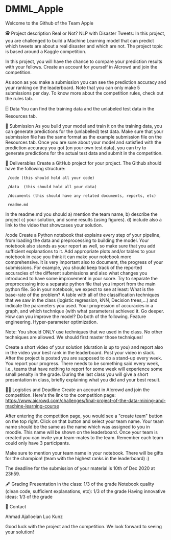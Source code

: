 # DMML_Apple
Welcome to the Github of the Team Apple

🕵️ Project description
Real or Not? NLP with Disaster Tweets: In this project, you are challenged to build a Machine Learning model that can predict which tweets are about a real disaster and which are not. The project topic is based around a Kaggle competition. 

 

In this project, you will have the chance to compare your prediction results with your fellows. Create an account for yourself in AIcrowd and join the competition.

As soon as you make a submission you can see the prediction accuracy and your ranking on the leaderboard. Note that you can only make 5 submissions per day. To know more about the competition rules, check out the rules tab.

🗄 Data
You can find the training data and the unlabeled test data in the Resources tab.

🚀 Submission
As you build your model and train it on the training data, you can generate predictions for the (unlabelled) test data. Make sure that your submission file has the same format as the example submission file on the Resources tab. Once you are sure about your model and satisfied with the prediction accuracy you got (on your own test data), you can try to generate predictions for the actual test data and submit in the competition.

🚚 Deliverables
Create a GitHub project for your project. The Github should have the following structure:

     /code (this should hold all your code)

     /data  (this should hold all your data)

     /documents (this should have any related documents, reports, etc)

     readme.md

In the readme.md you should a) mention the team name, b) describe the project c) your solution, and some results (using figures). d) include also a link to the video that showcases your solution.

 

/code
Create a Python notebook that explains every step of your pipeline, from loading the data and preprocessing to building the model. Your notebook also stands as your report as well, so make sure that you add sufficient explanations to it. Add appropriate plots and/or tables to your notebook in case you think it can make your notebook more comprehensive. It is very important also to document, the progress of your submissions. For example, you should keep track of the reported accuracies of the different submissions and also what changes you introduced to have some improvement in your score.
Try to separate the preprocessing into a separate python file that you import from the main python file. So in your notebook, we expect to see at least:
What is the base-rate of the problem?
A table with all of the classification techniques that we saw in the class (logistic regression, kNN, Decision trees,...) and indicate the parameters you used.
Your progression of accuracies in a graph, and which technique (with what parameters) achieved it.
Go deeper. How can you improve the model? Do both of the following.
Feature engineering. 
Hyper-parameter optimization.
 

Note: You should ONLY use techniques that we used in the class. No other techniques are allowed. We should first master those techniques!

 

Create a short video of your solution (duration is up to you) and report also in the video your best rank in the leaderboard. Post your video in slack.
After the project is posted you are supposed to do a stand-up every week. You report your progress. There needs to be something said every week, i.e., teams that have nothing to report for some week will experience some small penalty in the grade.
During the last class you will give a short presentation in class, briefly explaining what you did and your best result.
 

👩‍💻 Logistics and Deadline
Create an account in AIcrowd and join the competition. Here's the link to the competition page:
https://www.aicrowd.com/challenges/final-project-of-the-data-mining-and-machine-learning-course

After entering the competition page, you would see a "create team" button on the top right. Click on that button and select your team name. Your team name should be the same as the name which was assigned to you in moodle. This name will be shown on the leaderboard.  Once your team is created you can invite your team-mates to the team. Remember each team could only have 3 participants.
 
Make sure to mention your team name in your notebook.
There will be gifts for the champion! (team with the highest ranks in the leaderboard) :)

The deadline for the submission of your material is 10th of Dec 2020 at 23h59.
 

🖋 Grading
Presentation in the class: 1/3 of the grade
Notebook quality (clean code, sufficient explanations, etc): 1/3 of the grade
Having innovative ideas: 1/3 of the grade
 

📱 Contact

Ahmad Ajalloeian
Luc Kunz
 

Good luck with the project and the competition. We look forward to seeing your solution!
